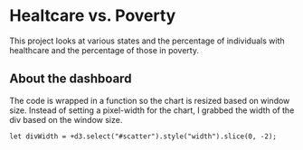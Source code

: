 # Healtcare vs. Poverty

This project looks at various states and the percentage of individuals with healthcare and the percentage of those in poverty. 

## About the dashboard

The code is wrapped in a function so the chart is resized based on window size. Instead of setting a pixel-width for the chart, I grabbed the width of the div based on the window size. 

    let divWidth = +d3.select("#scatter").style("width").slice(0, -2); 

